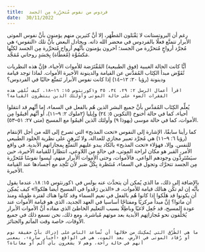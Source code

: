 ```yaml
---
title:  فردوس من نفوس مُتحرِّرة مِن الجسد
date:  30/11/2022
---
```


رغم أن البروتستانت لا يَقْبَلون المَطْهَر، إلا أنَّ كثيرين منهم يؤمنون بأنَّ نفوس الموتى الأبرار تتمتَّع فعلًا بالفردوس في محضر الله ذاته. ويجادل البعض بأنَّ تلك ‹النفوس› هي مُجرَّد أرواحٍ مُتحرِّرة من الجسد؛ آخرون يؤمنون بأنَّهم أرواح مُتحرِّرة مِن الجسد لكنَّها مَكسُوَّة (مُغطَّاة) بِجَسَدٍ روحاني مُمَجَّد.

أيًّا كانت الحالة الغيبية (فوق الطبيعية) المُفْتَرَضة للأموات الأحياء، فإنَّ هذه النظريات تُقَوِّض مبدأ الكِتَاب المُقدَّس عن القيامة والدينونة الأخيرة الأموات. لماذا توجد قيامة ودينونة (رؤيا ٢٠: ١٢–١٤) إذا كانت نفوس الأبرار تَتمتَّع حاليًا في الفردوس؟

`اقرأ أعمال الرسل ٢: ٢٩، ٣٤، ٣٥ و١كورنثوس ١٥: ١٦–١٨. كيف تُلقِي هذه الفقرات الضوء على حالة الموتى وأولئك الذين ينتظرون القيامة؟`

يُعلِّم الكِتَاب المُقدَّس بأنَّ جميع البشر الذين هُم بالفعل في السماء، إما أنَّهم قد انتقلوا أحياء، كما في حالة أخنوخ (التكوين ٥: ٢٤) وإيليا (٢ملوك ٢: ٩–١١)، أو أنَّهم أقيمُوا مِن الأموات، كما في حالة موسى (يهوذا ٩) وأولئك الذين اُقيمُوا مع المسيح (متى ٢٧: ٥١–٥٣).

كما رأينا سابقًا، الإشارة إلى النفوس «تحت المذبح» التي تصرخ إلى الله من أجل الإنتقام (رؤيا ٦: ٩–١١) هي مُجرَّد تعبير مجازي للعدالة، ولا تُبَرهِن على نظرية الخلود الطبيعي للنفس. وإلا، فهؤلاء «تحت المذبح» بالكاد يبدو عليهم التمتُّع بِمجازاتهم الأبدية. في واقع الأمر، القبر هو مكان لراحة الموتى، في حالةٍ من اللاوعي، انتظارا للقيامة الأخيرة، حين سيَسْتَرِدُّون وجودهم الواعي. فالأموات، وحتى الأموات الأبرار منهم، ليسوا نفوسًا مُتَحرِّرة مِن الجسد تتحرَّك وتجول في السماء، مُنتَظرة بِكُلِّ صَبر لأن تَتَّحِد مع أجسادها عند القيامة الأخيرة.

بالإضافة إلى ذلك، ما الذي يُمكن أن يتحدَّث عنه بولس في ١كورنثوس ١٥: ١٨، عندما يقول بأنَّه إن لم تكُن هنالك قيامة للأموات، فـ «الذين رَقَدوا في المسيح أيضا هلكوا!» كيف يُمكِن أن يكونوا قد هَلَكوا إذا كانوا هُم بالفعل في نعيم السماء وقد كانوا هناك لفترة طويلة ومنذ أن ماتوا؟ إنَّ مبدأ مركزيًا ومفتاحًا أساسيا في العهد الجديد، الذي هو قيامة الأموات عند عودة المسيح، قد جُعِل لاغيًا وباطِلًا بسبب التعليم الخاطئ الذي مفاده أنَّ الأموات الأبرار يُحَلِّقون نحو مُجازاتِهم الأبدية بعد موتهم مُباشرة. ومع ذلك، نحن نسمع ذلك في جميع الأوقات، خاصة وقت المآتم والجنائز.

`ما هي الطُرُق التي يُمكِنك من خلالها أن تُساعد الناس على إدراك بأنَّ حقيقة نوم أو رُقاد الموتى في الأرض، بعد الموت، هي في الواقع ‹أخبار سارة›، بمعنى أنهم في حالة راحة، وهم لا يشعرون بأي ألم أو معاناة؟`